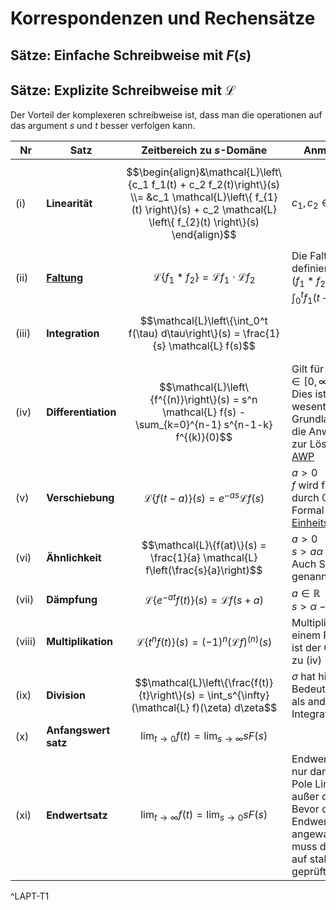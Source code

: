 	
# Korrespondenzen und Rechensätze

## Sätze: Einfache Schreibweise mit $F(s)$

## Sätze: Explizite Schreibweise mit $\mathcal{L}$

Der Vorteil der komplexeren schreibweise ist, dass man die operationen auf das argument $s$ und $t$ besser verfolgen kann.

| Nr     | Satz                      | Zeitbereich zu $s$-Domäne                                                                                                                                                          | Anmerkungen                                                                                                                                                            |
| ------ | ------------------------- | ---------------------------------------------------------------------------------------------------------------------------------------------------------------------------------- | ---------------------------------------------------------------------------------------------------------------------------------------------------------------------- |
| (i)    | **Linearität**            | $$\begin{align}&\mathcal{L}\left\{c_1 f_1(t) + c_2 f_2(t)\right\}(s) \\= &c_1 \mathcal{L}\left\{ f_{1}(t) \right\}(s) + c_2 \mathcal{L} \left\{ f_{2}(t) \right\}(s) \end{align}$$ | $c_1, c_2 \in \mathbb{R}$                                                                                                                                              |
| (ii)   | **[Faltung](Faltung.md)** | $$\mathcal{L}\left\{f_1 * f_2\right\} = \mathcal{L} f_1 \cdot \mathcal{L} f_2$$                                                                                                    | Die Faltung ist definiert durch <br>$\left(f_1 * f_2\right)(t) := \int_0^t f_1(t-\tau) f_2(\tau) d\tau$                                                                |
| (iii)  | **Integration**           | $$\mathcal{L}\left\{\int_0^t f(\tau) d\tau\right\}(s) = \frac{1}{s} \mathcal{L} f(s)$$                                                                                             |                                                                                                                                                                        |
| (iv)   | **Differentiation**       | $$\mathcal{L}\left\{f^{(n)}\right\}(s) = s^n \mathcal{L} f(s) - \sum_{k=0}^{n-1} s^{n-1-k} f^{(k)}(0)$$                                                                            | Gilt für $f(t) \in C^n, t \in[0, \infty)$. <br>Dies ist eine wesentliche Grundlage für<br>die Anwendbarkeit zur Lösung von [AWP](../Mathematik/Analysis/GDGL.md)       |
| (v)    | **Verschiebung**          | $$\mathcal{L}\{f(t-a)\}(s) = e^{-a s} \mathcal{L} f(s)$$                                                                                                                           | $a > 0$<br>$f$ wird für $t < 0$ durch 0 fortgesetzt.<br>Formal mit dem [Einheitssprung](Einheitssprungfunktion.md) $\sigma(t)$.                                        |
| (vi)   | **Ähnlichkeit**           | $$\mathcal{L}\{f(at)\}(s) = \frac{1}{a} \mathcal{L} f\left(\frac{s}{a}\right)$$                                                                                                    | $a > 0$<br>$s > a\alpha$<br>Auch Streckung genannt                                                                                                                     |
| (vii)  | **Dämpfung**              | $$\mathcal{L}\left\{e^{-a t} f(t)\right\}(s) = \mathcal{L} f(s+a)$$                                                                                                                | $a \in \mathbb{R}$<br>$s > \alpha - a$                                                                                                                                 |
| (viii) | **Multiplikation**        | $$\mathcal{L}\left\{t^n f(t)\right\}(s) = (-1)^n (\mathcal{L} f)^{(n)}(s)$$                                                                                                        | Multiplikation mit einem Polynom<br>ist der Gegensatz zu (iv)                                                                                                          |
| (ix)   | **Division**              | $$\mathcal{L}\left\{\frac{f(t)}{t}\right\}(s) = \int_s^{\infty} (\mathcal{L} f)(\zeta) d\zeta$$                                                                                    | $\sigma$ hat hier nur eine Bedeutung<br>als andere Integrationsvariable                                                                                                |
| (x)    | **Anfangswert satz**      | $$\lim_{ t \to 0 } f(t) = \lim_{ s \to \infty } sF(s)$$                                                                                                                            |                                                                                                                                                                        |
| (xi)   | **Endwertsatz**           | $$\lim_{ t \to \infty } f(t) = \lim_{ s \to 0 } sF(s)$$                                                                                                                            | Endwert satz gilt nur dann, wenn alle Pole Links stehen, außer der Pol bei 0.<br>Bevor der Endwertsatz angewandt wird muss die Funktion auf stabilität geprüft werden. |
^LAPT-T1